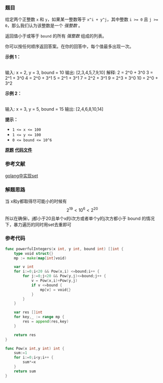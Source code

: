 ### 题目
给定两个正整数 `x` 和 `y`，如果某一整数等于 `x^i + y^j`，其中整数 `i >= 0` 且 `j >= 0`，那么我们认为该整数是一个
_强整数_ 。

返回值小于或等于 `bound` 的所有 _强整数_ 组成的列表。

你可以按任何顺序返回答案。在你的回答中，每个值最多出现一次。



**示例 1：**


​    
    输入: x = 2, y = 3, bound = 10
    输出: [2,3,4,5,7,9,10]
    解释:
    2 = 2^0 + 3^0
    3 = 2^1 + 3^0
    4 = 2^0 + 3^1
    5 = 2^1 + 3^1
    7 = 2^2 + 3^1
    9 = 2^3 + 3^0
    10 = 2^0 + 3^2


**示例  2：**


​    
    输入: x = 3, y = 5, bound = 15
    输出: [2,4,6,8,10,14]




**提示：**

  * `1 <= x <= 100`
  * `1 <= y <= 100`
  * `0 <= bound <= 10^6`

 **[原题](https://leetcode-cn.com/problems/powerful-integers/)**    **[代码文件](https://github.com/LZH139/leetcode_Go/blob/master/note/HashTable/simple/970%2E%20Powerful%20Integers%2Emd)**


### 参考文献
[golang中实现set](https://github.com/LZH139/leetcode_Go/blob/master/guide/golang%E5%B0%8F%E6%8A%80%E5%B7%A7.md)

### 解题思路

当 x和y都取得尽可能小的时候有 $$ 2^{19}<10^6<2^{20} $$ 所以在确保i，j都小于20且单个x的i次方或者单个y的j次方都小于 bound 的情况下，暴力遍历的同时用set去重即可


### 参考代码

```go
func powerfulIntegers(x int, y int, bound int) []int {
	type void struct{}
	mp := make(map[int]void)

	var v int
	for i:=0;i<20 && Pow(x,i) <=bound;i++ {
		for j:=0;j<20 && Pow(y,j)<=bound;j++ {
			v = Pow(x,i)+Pow(y,j)
			if v <=bound {
				mp[v] = void{}
			}
		}
	}

	var res []int
	for key,_ := range mp {
		res = append(res,key)
	}

	return res
}

func Pow(x int,y int) int {
	sum:=1
	for i:=0;i<y;i++ {
		sum*=x
	}
	return sum
}

```




